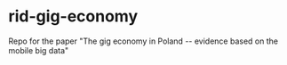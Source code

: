 # rid-gig-economy
Repo for the paper "The gig economy in Poland -- evidence based on the mobile big data"
